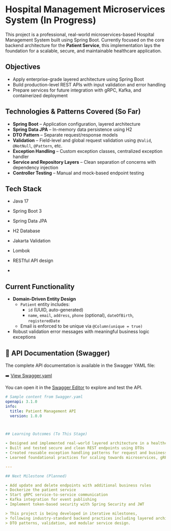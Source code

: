 # Hospital Management Microservices System (In Progress)

This project is a professional, real-world microservices-based Hospital Management System built using Spring Boot. 
Currently focused on the core backend architecture for the **Patient Service**,
this implementation lays the foundation for a scalable, secure, 
and maintainable healthcare application.

## Objectives

- Apply enterprise-grade layered architecture using Spring Boot
- Build production-level REST APIs with input validation and error handling
- Prepare services for future integration with gRPC, Kafka, and containerized deployment

## Technologies & Patterns Covered (So Far)

- **Spring Boot** – Application configuration, layered architecture
- **Spring Data JPA** – In-memory data persistence using H2
- **DTO Pattern** – Separate request/response models
- **Validation** – Field-level and global request validation using `@Valid`, `@NotNull`, `@Pattern`, etc.
- **Exception Handling** – Custom exception classes, centralized exception handler
- **Service and Repository Layers** – Clean separation of concerns with dependency injection
- **Controller Testing** – Manual and mock-based endpoint testing

## Tech Stack

- Java 17
- Spring Boot 3
- Spring Data JPA
- H2 Database
- Jakarta Validation
- Lombok
- RESTful API design

- 
## Current Functionality

- **Domain-Driven Entity Design**
  - `Patient` entity includes:
    - `id` (UUID, auto-generated)
    - `name`, `email`, `address`, `phone` (optional), `dateOfBirth`, `registeredDate`
  - Email is enforced to be unique via `@Column(unique = true)`
- Robust validation error messages with meaningful business logic exceptions


## 📄 API Documentation (Swagger)

The complete API documentation is available in the Swagger YAML file:

➡️ [View Swagger.yaml](./Docs/Swagger.yaml)

You can open it in the [Swagger Editor](https://editor.swagger.io/) to explore and test the API.

```yaml
# Sample content from Swagger.yaml
openapi: 3.1.0
info:
  title: Patient Management API
  version: 1.0.0



## Learning Outcomes (To This Stage)

- Designed and implemented real-world layered architecture in a healthcare context
- Built and tested secure and clean REST endpoints using DTOs
- Created reusable exception handling patterns for request and business errors
- Learned foundational practices for scaling towards microservices, gRPC, and Kafka integration

---

## Next Milestone (Planned)

- Add update and delete endpoints with additional business rules  
- Dockerize the patient service  
- Start gRPC service-to-service communication  
- Kafka integration for event publishing  
- Implement token-based security with Spring Security and JWT

> This project is being developed in iterative milestones,
> following industry-standard backend practices including layered architecture,
> DTO patterns, validation, and modular service design.
